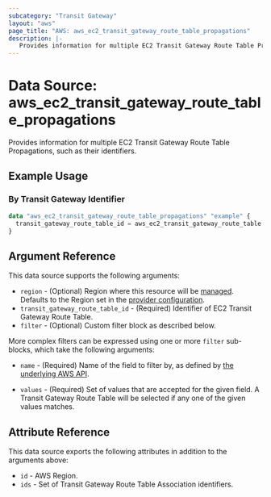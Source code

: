 ```yaml
---
subcategory: "Transit Gateway"
layout: "aws"
page_title: "AWS: aws_ec2_transit_gateway_route_table_propagations"
description: |-
   Provides information for multiple EC2 Transit Gateway Route Table Propagations
---
```


# Data Source: aws_ec2_transit_gateway_route_table_propagations

Provides information for multiple EC2 Transit Gateway Route Table Propagations, such as their identifiers.

## Example Usage

### By Transit Gateway Identifier

```terraform
data "aws_ec2_transit_gateway_route_table_propagations" "example" {
  transit_gateway_route_table_id = aws_ec2_transit_gateway_route_table.example.id
}
```

## Argument Reference

This data source supports the following arguments:

* `region` - (Optional) Region where this resource will be [managed](https://docs.aws.amazon.com/general/latest/gr/rande.html#regional-endpoints). Defaults to the Region set in the [provider configuration](https://registry.terraform.io/providers/hashicorp/aws/latest/docs#aws-configuration-reference).
* `transit_gateway_route_table_id` - (Required) Identifier of EC2 Transit Gateway Route Table.
* `filter` - (Optional) Custom filter block as described below.

More complex filters can be expressed using one or more `filter` sub-blocks,
which take the following arguments:

* `name` - (Required) Name of the field to filter by, as defined by
  [the underlying AWS API](https://docs.aws.amazon.com/AWSEC2/latest/APIReference/API_GetTransitGatewayRouteTablePropagations.html).

* `values` - (Required) Set of values that are accepted for the given field.
  A Transit Gateway Route Table will be selected if any one of the given values matches.

## Attribute Reference

This data source exports the following attributes in addition to the arguments above:

* `id` - AWS Region.
* `ids` - Set of Transit Gateway Route Table Association identifiers.
